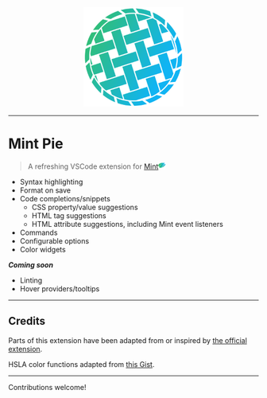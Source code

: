 <div align="center">
  <img width="200" src="images/piecon.png">
</div>

---

# Mint Pie

> A refreshing VSCode extension for [Mint<img width="15" src="images/mint-logo.png">](https://www.mint-lang.com/)

- Syntax highlighting
- Format on save
- Code completions/snippets
  - CSS property/value suggestions
  - HTML tag suggestions
  - HTML attribute suggestions, including Mint event listeners
- Commands
- Configurable options
- Color widgets

**_Coming soon_**

- Linting
- Hover providers/tooltips

---

## Credits

Parts of this extension have been adapted from or inspired by [the official extension](https://github.com/mint-lang/mint-vscode).

HSLA color functions adapted from [this Gist](https://gist.github.com/mjackson/5311256).

---

Contributions welcome!

